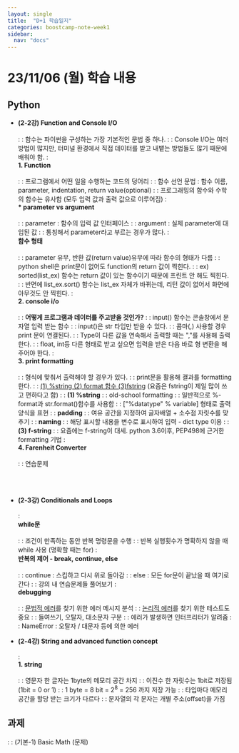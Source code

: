 ```yaml
---
layout: single
title:  "D+1 학습일지"
categories: boostcamp-note-week1
sidebar:
  nav: "docs"
---
```


# 23/11/06 (월) 학습 내용

<h2>Python</h2>

- <b>(2-2강) Function and Console I/O</b><br><br>
: : 함수는 파이썬을 구성하는 가장 기본적인 문법 중 하나.
: : Console I/O는 여러 방법이 많지만, 터미널 환경에서 직접 데이터를 받고 내뱉는 방법들도 많기 때문에 배워야 함.
: <br><b>1. Function</b><br><br>
: : 프로그램에서 어떤 일을 수행하는 코드의 덩어리
: : 함수 선언 문법 : 함수 이름, parameter, indentation, return value(optional)
: : 프로그래밍의 함수와 수학의 함수는 유사함 (모두 입력 값과 출력 값으로 이루어짐)
: <br><b>* parameter vs argument</b><br><br>
: : parameter : 함수의 입력 값 인터페이스
: : argument : 실제 parameter에 대입된 값
: : 통칭해서 parameter라고 부르는 경우가 많다.
: <br><b>함수 형태</b><br><br>
: : parameter 유무, 반환 값(return value)유무에 따라 함수의 형태가 다름
: : python shell은 print문이 없어도 function의 return 값이 찍힌다.
: : ex) sorted(list_ex) 함수는 return 값이 있는 함수이기 때문에 프린트 안 해도 찍힌다.
: : 반면에 list_ex.sort() 함수는 list_ex 자체가 바뀌는데, 리턴 값이 없어서 화면에 아무것도 안 찍힌다.
: <br><b>2. console i/o</b><br><br>
: : **어떻게 프로그램과 데이터를 주고받을 것인가?**
: : input() 함수는 콘솔창에서 문자열 입력 받는 함수
: : input()은 str 타입만 받을 수 있다.
: : 콤마(,) 사용할 경우 print 문이 연결된다.
: : Type이 다른 값을 연속해서 출력할 때는 ","를 사용해 출력한다.
: : float, int등 다른 형태로 받고 싶으면 입력을 받은 다음 바로 형 변환을 해주어야 한다.
: <br><b>3. print formatting</b><br><br>
: : 형식에 맞춰서 출력해야 할 경우가 있다.
: : print문을 활용해 결과를 formatting한다.
: : <u>(1) %string (2) format 함수 (3)fstring</u> (요즘은 fstring이 제일 많이 쓰고 편하다고 함)
: : **(1) %string**
: :  old-school formatting
: : 일반적으로 %-format과 str.format()함수를 사용함
: : ["%datatype" % variable] 형태로 출력 양식을 표현
: : **padding**
: : 여유 공간을 지정하여 글자배열 + 소수점 자릿수를 맞추기
: : **naming**
: : 해당 표시할 내용을 변수로 표시하여 입력 - dict type 이용
: : **(3) f-string**
: : 요즘에는 f-string이 대세. python 3.6이후, PEP498에 근거한 formatting 기법
: <br><b>4. Farenheit Converter</b><br><br>
: : 연습문제


<br><br>

- <b>(2-3강) Conditionals and Loops</b><br><br>
: <br><b>while문</b><br><br>
: : 조건이 만족하는 동안 반복 명령문을 수행
: : 반복 실행횟수가 명확하지 않을 때 while 사용 (명확할 때는 for)
: <br><b>반복의 제어 - break, continue, else</b><br><br>
: : continue : 스킵하고 다시 위로 돌아감
: : else : 모든 for문이 끝났을 때 여기로 간다
: : 강의 내 연습문제들 풀어보기
: <br><b>debugging</b><br><br>
: : <u>문법적 에러</u>를 찾기 위한 에러 메시지 분석
: : <u>논리적 에러</u>를 찾기 위한 테스트도 중요
: : 들여쓰기, 오탈자, 대소문자 구분
: : 에러가 발생하면 인터프리터가 알려줌
: : NameError : 오탈자 / 대문자 등에 의한 에러

- <b>(2-4강) String and advanced function concept</b><br><br>
: <br><b>1. string</b><br><br>
: : 영문자 한 글자는 1byte의 메모리 공간 차지
: : 이진수 한 자릿수는 1bit로 저장됨 (1bit = 0 or 1)
: : 1 byte = 8 bit = 2<sup>8</sup> = 256 까지 저장 가능
: : 타입마다 메모리 공간을 할당 받는 크기가 다르다
: : 문자열의 각 문자는 개별 주소(offset)을 가짐



<h2>과제</h2>
: : (기본-1) Basic Math (문제)